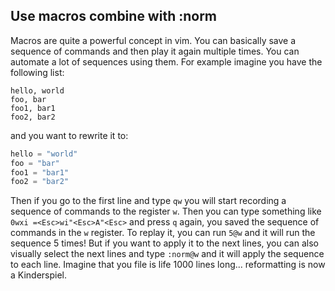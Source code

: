 ## Use macros combine with :norm

Macros are quite a powerful concept in vim.
You can basically save a sequence of commands and then play it again multiple times.
You can automate a lot of sequences using them.
For example imagine you have the following list:
```
hello, world
foo, bar
foo1, bar1
foo2, bar2
```
and you want to rewrite it to:
```python
hello = "world"
foo = "bar"
foo1 = "bar1"
foo2 = "bar2"
```
Then if you go to the first line and type `qw` you will start recording a sequence of commands to the register `w`.
Then you can type something like `0wxi =<Esc>wi"<Esc>A"<Esc>` and press `q` again, you saved the sequence of commands in the `w` register.
To replay it, you can run `5@w` and it will run the sequence 5 times!
But if you want to apply it to the next lines, you can also visually select the next lines and type `:norm@w` and it will apply the sequence to each line.
Imagine that you file is life 1000 lines long... reformatting is now a Kinderspiel.
